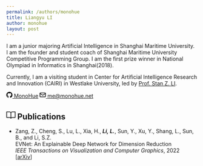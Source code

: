 ```yaml
---
permalink: /authors/monohue
title: Liangyu LI
author: monohue
layout: post
---
```


I am a junior majoring Artificial Intelligence in Shanghai Maritime University. I am the founder and student coach of Shanghai Maritime University Competitive Programming Group. I am the first prize winner in National Olympiad in Informatics in Shanghai(2018).

<!-- more -->

Currently, I am a visiting student in Center for Artificial Intelligence Research and Innovation (CAIRI) in Westlake University, led by [Prof. Stan Z. LI](https://en.westlake.edu.cn/faculty/stanz-li.html).

[<svg xmlns="http://www.w3.org/2000/svg" viewBox="0 0 16 16" width="16" height="16"><path d="M8 0c4.42 0 8 3.58 8 8a8.013 8.013 0 01-5.45 7.59c-.4.08-.55-.17-.55-.38 0-.27.01-1.13.01-2.2 0-.75-.25-1.23-.54-1.48 1.78-.2 3.65-.88 3.65-3.95 0-.88-.31-1.59-.82-2.15.08-.2.36-1.02-.08-2.12 0 0-.67-.22-2.2.82-.64-.18-1.32-.27-2-.27-.68 0-1.36.09-2 .27-1.53-1.03-2.2-.82-2.2-.82-.44 1.1-.16 1.92-.08 2.12-.51.56-.82 1.28-.82 2.15 0 3.06 1.86 3.75 3.64 3.95-.23.2-.44.55-.51 1.07-.46.21-1.61.55-2.33-.66-.15-.24-.6-.83-1.23-.82-.67.01-.27.38.01.53.34.19.73.9.82 1.13.16.45.68 1.31 2.69.94 0 .67.01 1.3.01 1.49 0 .21-.15.45-.55.38A7.995 7.995 0 010 8c0-4.42 3.58-8 8-8z"></path></svg> MonoHue](https://github.com/MonoHue)
[<svg xmlns="http://www.w3.org/2000/svg" viewBox="0 0 16 16" width="16" height="16"><path d="M1.75 2h12.5c.966 0 1.75.784 1.75 1.75v8.5A1.75 1.75 0 0114.25 14H1.75A1.75 1.75 0 010 12.25v-8.5C0 2.784.784 2 1.75 2zM1.5 12.251c0 .138.112.25.25.25h12.5a.25.25 0 00.25-.25V5.809L8.38 9.397a.75.75 0 01-.76 0L1.5 5.809v6.442zm13-8.181v-.32a.25.25 0 00-.25-.25H1.75a.25.25 0 00-.25.25v.32L8 7.88z"></path></svg> me@monohue.net](mailto:me@monohue.net)

## <svg xmlns="http://www.w3.org/2000/svg" viewBox="0 0 24 24" width="24" height="24"><path d="M0 3.75A.75.75 0 01.75 3h7.497c1.566 0 2.945.8 3.751 2.014A4.495 4.495 0 0115.75 3h7.5a.75.75 0 01.75.75v15.063a.752.752 0 01-.755.75l-7.682-.052a3 3 0 00-2.142.878l-.89.891a.75.75 0 01-1.061 0l-.902-.901a2.996 2.996 0 00-2.121-.879H.75a.75.75 0 01-.75-.75zm12.75 15.232a4.503 4.503 0 012.823-.971l6.927.047V4.5h-6.75a3 3 0 00-3 3zM11.247 7.497a3 3 0 00-3-2.997H1.5V18h6.947c1.018 0 2.006.346 2.803.98z"></path></svg> Publications

[//]: # (style - IEEE proceedings)

- Zang, Z., Cheng, S., Lu, L., Xia, H., ***Li, L.***, Sun, Y., Xu, Y., Shang, L., Sun, B., and Li, S.Z.  
EVNet: An Explainable Deep Network for Dimension Reduction  
_IEEE Transactions on Visualization and Computer Graphics_, 2022  
[[arXiv](https://arxiv.org/pdf/2211.15478.pdf)]